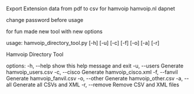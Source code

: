 Export Extension data from pdf to csv for hamvoip hamvoip.nl dapnet

change password before usage


for fun made new tool with new options

  usage: hamvoip_directory_tool.py [-h] [-u] [-c] [-f] [-o] [-a] [-r]
  
  Hamvoip Directory Tool
  
  options:
    -h, --help    show this help message and exit
    -u, --users   Generate hamvoip_users.csv
    -c, --cisco   Generate hamvoip_cisco.xml
    -f, --fanvil  Generate hamvoip_fanvil.csv
    -o, --other   Generate hamvoip_other.csv
    -a, --all     Generate all CSVs and XML
    -r, --remove  Remove CSV and XML files

  
